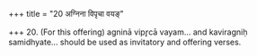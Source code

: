 +++
title = "20 अग्निना विपृचा वयङ्"

+++
20. (For this offering) agninā vipr̥cā vayam... and kaviragniḥ samidhyate... should be used as invitatory and offering verses. 
